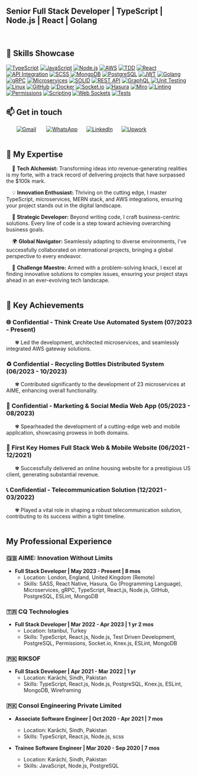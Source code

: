 <br/>

## Senior Full Stack Developer | TypeScript | Node.js | React | Golang
<br/>

## 🚀 Skills Showcase

[![TypeScript](https://img.shields.io/badge/TypeScript-%231572B6.svg?style=for-the-badge&logo=typescript&logoColor=white)](#)
[![JavaScript](https://img.shields.io/badge/JavaScript-%23F7DF1E.svg?style=for-the-badge&logo=javascript&logoColor=black)](#)
[![Node.js](https://img.shields.io/badge/Node.js-%23339933.svg?style=for-the-badge&logo=node.js&logoColor=white)](#)
[![AWS](https://img.shields.io/badge/AWS-%23232F3E.svg?style=for-the-badge&logo=amazon-aws&logoColor=white)](#)
[![TDD](https://img.shields.io/badge/TDD-%239A4EAE.svg?style=for-the-badge)](#)
[![React](https://img.shields.io/badge/React-%2361DAFB.svg?style=for-the-badge&logo=react&logoColor=white)](#)
[![API Integration](https://img.shields.io/badge/API%20Integration-%2300C7B7.svg?style=for-the-badge)](#)
[![SCSS](https://img.shields.io/badge/SCSS-%23CC6699.svg?style=for-the-badge&logo=sass&logoColor=white)](#)
[![MongoDB](https://img.shields.io/badge/MongoDB-%2347A248.svg?style=for-the-badge&logo=mongodb&logoColor=white)](#)
[![PostgreSQL](https://img.shields.io/badge/PostgreSQL-%23336791.svg?style=for-the-badge&logo=postgresql&logoColor=white)](#)
[![JWT](https://img.shields.io/badge/JWT-%233752A1.svg?style=for-the-badge)](#)
[![Golang](https://img.shields.io/badge/Go-%2300ADD8.svg?style=for-the-badge&logo=go&logoColor=white)](#)
[![gRPC](https://img.shields.io/badge/gRPC-%23000000.svg?style=for-the-badge&logo=grpc&logoColor=white)](#)
[![Microservices](https://img.shields.io/badge/Microservices-%230088CC.svg?style=for-the-badge)](#)
[![SOLID](https://img.shields.io/badge/SOLID-%23339933.svg?style=for-the-badge)](#)
[![REST API](https://img.shields.io/badge/REST%20API-%23003D8F.svg?style=for-the-badge)](#)
[![GraphQL](https://img.shields.io/badge/GraphQL-%23E10098.svg?style=for-the-badge&logo=graphql&logoColor=white)](#)
[![Unit Testing](https://img.shields.io/badge/Unit%20Testing-%23404D59.svg?style=for-the-badge)](#)
[![Linux](https://img.shields.io/badge/Linux-%23FCC624.svg?style=for-the-badge&logo=linux&logoColor=black)](#)
[![GitHub](https://img.shields.io/badge/GitHub-%23181717.svg?style=for-the-badge&logo=github&logoColor=white)](#)
[![Docker](https://img.shields.io/badge/Docker-%232496ED.svg?style=for-the-badge&logo=docker&logoColor=white)](#)
[![Socket.io](https://img.shields.io/badge/Socket.io-%230B264A.svg?style=for-the-badge&logo=socket.io&logoColor=white)](#)
[![Hasura](https://img.shields.io/badge/Hasura-%231C2025.svg?style=for-the-badge&logo=hasura&logoColor=white)](#)
[![Miro](https://img.shields.io/badge/Miro-%23000000.svg?style=for-the-badge&logo=miro&logoColor=white)](#)
[![Linting](https://img.shields.io/badge/Linting-%23414141.svg?style=for-the-badge)](#)
[![Permissions](https://img.shields.io/badge/Permissions-%23000000.svg?style=for-the-badge)](#)
[![Scripting](https://img.shields.io/badge/Scripting-%23000000.svg?style=for-the-badge)](#)
[![Web Sockets](https://img.shields.io/badge/Web%20Sockets-%23404D59.svg?style=for-the-badge)](#)
[![Tests](https://img.shields.io/badge/Tests-%232496ED.svg?style=for-the-badge)](#)
<br/>
## 📫 Get in touch

&nbsp;&nbsp;&nbsp;&nbsp;&nbsp;&nbsp; [![Gmail](https://img.shields.io/badge/Gmail-%23D14836.svg?style=for-the-badge&logo=gmail&logoColor=white)](mailto:wajidmlk123@gmail.com)
&nbsp;&nbsp;&nbsp;&nbsp;&nbsp; [![WhatsApp](https://img.shields.io/badge/WhatsApp-%2325D366.svg?style=for-the-badge&logo=whatsapp&logoColor=white)](https://wa.me/923022244303)
&nbsp;&nbsp;&nbsp;&nbsp;&nbsp;[![LinkedIn](https://img.shields.io/badge/LinkedIn-%230077B5.svg?style=for-the-badge&logo=linkedin&logoColor=white)](https://linkedin.com/in/wajidmlk123)
&nbsp;&nbsp;&nbsp;&nbsp;&nbsp;[![Upwork](https://img.shields.io/badge/Upwork-%23077B5.svg?style=for-the-badge&logo=upwork&logoColor=white)](https://www.upwork.com/freelancers/meetdeveloperwajid)
<br/><br/>
## 🔧 My Expertise

&nbsp;&nbsp;&nbsp; 🚀 **Tech Alchemist:** Transforming ideas into revenue-generating realities is my forte, with a track record of delivering projects that have surpassed the $100k mark.

&nbsp;&nbsp;&nbsp; 💡 **Innovation Enthusiast:** Thriving on the cutting edge, I master TypeScript, microservices, MERN stack, and AWS integrations, ensuring your project stands out in the digital landscape.

&nbsp;&nbsp;&nbsp; 💼 **Strategic Developer:** Beyond writing code, I craft business-centric solutions. Every line of code is a step toward achieving overarching business goals.

&nbsp;&nbsp;&nbsp; 🌍 **Global Navigator:** Seamlessly adapting to diverse environments, I've successfully collaborated on international projects, bringing a global perspective to every endeavor.

&nbsp;&nbsp;&nbsp; 🔧 **Challenge Maestro:** Armed with a problem-solving knack, I excel at finding innovative solutions to complex issues, ensuring your project stays ahead in an ever-evolving tech landscape.
<br/><br/>
## 🚀 Key Achievements

### 🌐 **Confidential - Think Create Use Automated System (07/2023 - Present)**
&nbsp;&nbsp;&nbsp;&nbsp;&nbsp;&nbsp;✾ Led the development, architected microservices, and seamlessly integrated AWS gateway solutions.

### ♻️ **Confidential - Recycling Bottles Distributed System (06/2023 - 10/2023)**
&nbsp;&nbsp;&nbsp;&nbsp;&nbsp;&nbsp;✾ Contributed significantly to the development of 23 microservices at AIME, enhancing overall functionality.

### 📱 **Confidential - Marketing & Social Media Web App (05/2023 - 08/2023)**
&nbsp;&nbsp;&nbsp;&nbsp;&nbsp;&nbsp;✾ Spearheaded the development of a cutting-edge web and mobile application, showcasing prowess in both domains.

### 🏡 **First Key Homes Full Stack Web & Mobile Website (06/2021 - 12/2021)**
&nbsp;&nbsp;&nbsp;&nbsp;&nbsp;&nbsp;✾ Successfully delivered an online housing website for a prestigious US client, generating substantial revenue.

### 📞 **Confidential - Telecommunication Solution (12/2021 - 03/2022)**
&nbsp;&nbsp;&nbsp;&nbsp;&nbsp;&nbsp;✾ Played a vital role in shaping a robust telecommunication solution, contributing to its success within a tight timeline.
<br/><br/>
## My Professional Experience

### 🇬🇧 AIME: Innovation Without Limits
- **Full Stack Developer | May 2023 - Present | 8 mos**
  - Location: London, England, United Kingdom (Remote)
  - Skills: SASS, React Native, Hasura, Go (Programming Language), Microservices, gRPC, TypeScript, React.js, Node.js, GitHub, PostgreSQL, ESLint, MongoDB

### 🇹🇷 CQ Technologies
- **Full Stack Developer | Mar 2022 - Apr 2023 | 1 yr 2 mos**
  - Location: Istanbul, Turkey
  - Skills: TypeScript, React.js, Node.js, Test Driven Development, PostgreSQL, Permissions, Socket.io, Knex.js, ESLint, MongoDB

### 🇵🇰 RIKSOF
- **Full Stack Developer | Apr 2021 - Mar 2022 | 1 yr**
  - Location: Karāchi, Sindh, Pakistan
  - Skills: TypeScript, React.js, Node.js, PostgreSQL, Knex.js, ESLint, MongoDB, Wireframing

### 🇵🇰 Consol Engineering Private Limited
- **Associate Software Engineer | Oct 2020 - Apr 2021 | 7 mos**
  - Location: Karāchi, Sindh, Pakistan
  - Skills: TypeScript, React.js, Node.js, scss

- **Trainee Software Engineer | Mar 2020 - Sep 2020 | 7 mos**
  - Location: Karāchi, Sindh, Pakistan
  - Skills: JavaScript, Node.js, PostgreSQL

